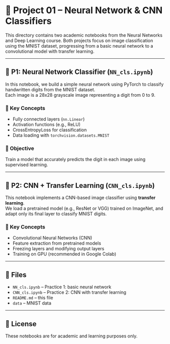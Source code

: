 # 🧠 Project 01 – Neural Network & CNN Classifiers

This directory contains two academic notebooks from the Neural Networks and Deep Learning course. Both projects focus on image classification using the MNIST dataset, progressing from a basic neural network to a convolutional model with transfer learning.

---

## 📓 P1: Neural Network Classifier (`NN_cls.ipynb`)

In this notebook, we build a simple neural network using PyTorch to classify handwritten digits from the MNIST dataset.  
Each image is a 28x28 grayscale image representing a digit from 0 to 9.

### 🧠 Key Concepts
- Fully connected layers (`nn.Linear`)
- Activation functions (e.g., ReLU)
- CrossEntropyLoss for classification
- Data loading with `torchvision.datasets.MNIST`

### 🎯 Objective
Train a model that accurately predicts the digit in each image using supervised learning.

---

## 📓 P2: CNN + Transfer Learning (`CNN_cls.ipynb`)

This notebook implements a CNN-based image classifier using **transfer learning**.  
We load a pretrained model (e.g., ResNet or VGG) trained on ImageNet, and adapt only its final layer to classify MNIST digits.

### 🧠 Key Concepts
- Convolutional Neural Networks (CNN)
- Feature extraction from pretrained models
- Freezing layers and modifying output layers
- Training on GPU (recommended in Google Colab)

---

## 📂 Files

- `NN_cls.ipynb` – Practice 1: basic neural network
- `CNN_cls.ipynb` – Practice 2: CNN with transfer learning
- `README.md` – this file
- `data` – MNIST data

---

## 📄 License

These notebooks are for academic and learning purposes only.

